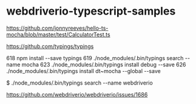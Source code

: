 # webdriverio-typescript-samples
https://github.com/jonnyreeves/hello-ts-mocha/blob/master/test/CalculatorTest.ts

https://github.com/typings/typings

618  npm install --save typings
619  ./node_modules/.bin/typings search --name mocha
623  ./node_modules/.bin/typings install debug --save
626  ./node_modules/.bin/typings install dt~mocha --global --save

$ ./node_modules/.bin/typings search --name webdriverio


https://github.com/webdriverio/webdriverio/issues/1686
